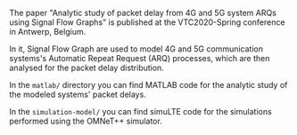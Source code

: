The paper "Analytic study of packet delay from 4G and 5G system ARQs using Signal Flow Graphs" is published at the VTC2020-Spring conference in Antwerp, Belgium.

In it, Signal Flow Graph are used to model 4G and 5G communication systems's Automatic Repeat Request (ARQ) processes, which are then analysed for the packet delay distribution.

In the `matlab/` directory you can find MATLAB code for the analytic study of the modeled systems' packet delays.

In the `simulation-model/` you can find simuLTE code for the simulations performed using the OMNeT++ simulator.
